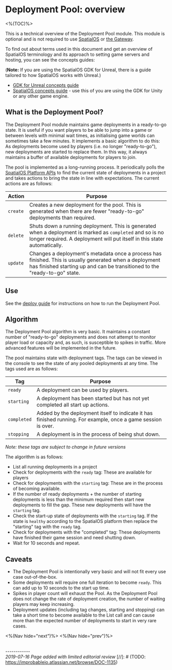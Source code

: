 # Deployment Pool: overview
<%(TOC)%>

This is a technical overview of the Deployment Pool module. This module is optional and is not required to use [SpatialOS](https://docs.improbable.io/reference/latest) or [the Gateway]({{urlRoot}}/content/services-packages/overview).

To find out about terms used in this document and get an overview of SpatialOS terminology and its approach to setting game servers and hosting, you can see the concepts guides:

(**Note:** If you are using the SpatialOS GDK for Unreal, there is a guide tailored to how SpatialOS works with Unreal.)

* [GDK for Unreal concepts guide](https://docs.improbable.io/unreal/latest/content/spatialos-concepts/introduction)
* [SpatialOS concepts guide](https://docs.improbable.io/reference/latest/shared/concepts/spatialos)  - use this of you are using the GDK for Unity or any other game engine.

## What is the Deployment Pool?

The Deployment Pool module maintains game deployments in a ready-to-go state. It is useful if you want players to be able to jump into a game or between levels with minimal wait times, as initialising game worlds can sometimes take a few minutes. It implements a basic algorithm to do this: As deployments become used by players (i.e. no longer "ready-to-go"), new deployments are started to replace them. In this way, it always maintains a buffer of available deployments for players to join.

The pool is implemented as a long-running process. It periodically polls the [SpatialOS Platform APIs](https://docs.improbable.io/reference/latest/platform-sdk/introduction) to find the current state of deployments in a project and takes actions to bring the state in line with expectations. The current actions are as follows:

| Action | Purpose |
|--------|---------|
| `create` | Creates a new deployment for the pool. This is generated when there are fewer "ready-to-go" deployments than required. |
| `delete` | Shuts down a running deployment. This is generated when a deployment is marked as `completed` and so is no longer required. A deployment will put itself in this state automatically. |
| `update` | Changes a deployment's metadata once a process has finished. This is usually generated when a deployment has finished starting up and can be transitioned to the "ready-to-go" state. |

## Use

See the [deploy guide]({{urlRoot}}/content/services-packages/deployment-pool/deploy) for instructions on how to run the Deployment Pool.

## Algorithm

The Deployment Pool algorithm is very basic. It maintains a constant number of "ready-to-go" deployments and does not attempt to monitor player load or capacity and, as such, is susceptible to spikes in traffic. More advanced features will be implemented in the future.

The pool maintains state with deployment tags. The tags can be viewed in the console to see the state of any pooled deployments at any time. The tags used are as follows:

| Tag | Purpose |
|-----|---------|
| `ready` | A deployment can be used by players. |
| `starting` | A deployment has been started but has not yet completed all start up actions. |
| `completed` | Added by the deployment itself to indicate it has finished running. For example, once a game session is over. |
| `stopping` | A deployment is in the process of being shut down. |

*Note: these tags are subject to change in future versions*

The algorithm is as follows:

* List all running deployments in a project
* Check for deployments with the `ready` tag: These are available for players
* Check for deployments with the `starting` tag: These are in the process of becoming available.
* If the number of ready deployments + the number of starting deployments is less than the minimum required then start new deployments to fill the gap. These new deployments will have the `starting` tag.
* Check the start-up state of deployments with the `starting` tag. If the state is `healthy` according to the SpatialOS platform then replace the "starting" tag with the `ready` tag.
* Check for deployments with the "completed" tag: These deployments have finished their game session and need shutting down.
* Wait for 10 seconds and repeat.

## Caveats

* The Deployment Pool is intentionally very basic and will not fit every use case out-of-the-box.
* Some deployments will require one full iteration to become `ready`. This can add up to 10 seconds to the start up time.
* Spikes in player count will exhaust the Pool. As the Deployment Pool does not change the rate of deployment creation, the number of waiting players may keep increasing.
* Deployment updates (including tag changes, starting and stopping) can take a short time to become available to the List call and can cause more than the expected number of deployments to start in very rare cases.

<%(Nav hide="next")%>
<%(Nav hide="prev")%>

<br/>------------<br/>
_2019-07-16 Page added with limited editorial review_
[//]: # (TODO: https://improbableio.atlassian.net/browse/DOC-1135)
